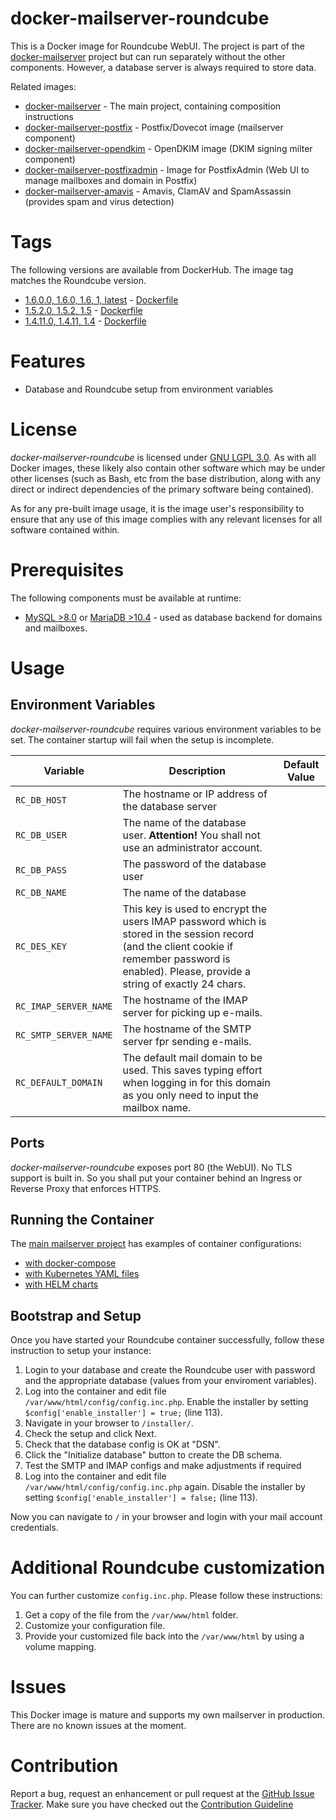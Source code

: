 # docker-mailserver-roundcube
This is a Docker image for Roundcube WebUI. The project is part of the 
[docker-mailserver](https://github.com/technicalguru/docker-mailserver) project but can run separately 
without the other components. However, a database server is always required to store data. 

Related images:
* [docker-mailserver](https://github.com/technicalguru/docker-mailserver) - The main project, containing composition instructions
* [docker-mailserver-postfix](https://github.com/technicalguru/docker-mailserver-postfix) - Postfix/Dovecot image (mailserver component)
* [docker-mailserver-opendkim](https://github.com/technicalguru/docker-mailserver-opendkim) - OpenDKIM image (DKIM signing milter component)
* [docker-mailserver-postfixadmin](https://github.com/technicalguru/docker-mailserver-postfixadmin) - Image for PostfixAdmin (Web UI to manage mailboxes and domain in Postfix)
* [docker-mailserver-amavis](https://github.com/technicalguru/docker-mailserver-amavis) - Amavis, ClamAV and SpamAssassin (provides spam and virus detection)

# Tags
The following versions are available from DockerHub. The image tag matches the Roundcube version.

* [1.6.0.0, 1.6.0, 1.6, 1, latest](https://hub.docker.com/repository/docker/technicalguru/mailserver-roundcube) - [Dockerfile](https://github.com/technicalguru/docker-mailserver-roundcube/blob/1.6.0.0/Dockerfile)
* [1.5.2.0, 1.5.2, 1.5](https://hub.docker.com/repository/docker/technicalguru/mailserver-roundcube) - [Dockerfile](https://github.com/technicalguru/docker-mailserver-roundcube/blob/1.5.2.0/Dockerfile)
* [1.4.11.0, 1.4.11, 1.4](https://hub.docker.com/repository/docker/technicalguru/mailserver-roundcube) - [Dockerfile](https://github.com/technicalguru/docker-mailserver-roundcube/blob/1.4.11.0/Dockerfile)

# Features
* Database and Roundcube setup from environment variables

# License
_docker-mailserver-roundcube_  is licensed under [GNU LGPL 3.0](LICENSE.md). As with all Docker images, these likely also contain other software which may be under other licenses (such as Bash, etc from the base distribution, along with any direct or indirect dependencies of the primary software being contained).

As for any pre-built image usage, it is the image user's responsibility to ensure that any use of this image complies with any relevant licenses for all software contained within.

# Prerequisites
The following components must be available at runtime:
* [MySQL >8.0](https://hub.docker.com/\_/mysql) or [MariaDB >10.4](https://hub.docker.com/\_/mariadb) - used as database backend for domains and mailboxes. 

# Usage

## Environment Variables
_docker-mailserver-roundcube_  requires various environment variables to be set. The container startup will fail when the setup is incomplete.

| **Variable** | **Description** | **Default Value** |
|------------|---------------|-----------------|
| `RC_DB_HOST` | The hostname or IP address of the database server |  |
| `RC_DB_USER` | The name of the database user. **Attention!** You shall not use an administrator account. |  |
| `RC_DB_PASS` | The password of the database user |  |
| `RC_DB_NAME` | The name of the database | |
| `RC_DES_KEY` | This key is used to encrypt the users IMAP password which is stored in the session record (and the client cookie if remember password is enabled). Please, provide a string of exactly 24 chars. | |
| `RC_IMAP_SERVER_NAME` | The hostname of the IMAP server for picking up e-mails. | |
| `RC_SMTP_SERVER_NAME` | The hostname of the SMTP server fpr sending e-mails. | |
| `RC_DEFAULT_DOMAIN` | The default mail domain to be used. This saves typing effort when logging in for this domain as you only need to input the mailbox name. | |

## Ports
_docker-mailserver-roundcube_  exposes port 80 (the WebUI). No TLS support is built in. So you shall put your container behind an Ingress or Reverse Proxy that enforces HTTPS.

## Running the Container
The [main mailserver project](https://github.com/technicalguru/docker-mailserver) has examples of container configurations:
* [with docker-compose](https://github.com/technicalguru/docker-mailserver/tree/master/examples/docker-compose)
* [with Kubernetes YAML files](https://github.com/technicalguru/docker-mailserver/tree/master/examples/kubernetes)
* [with HELM charts](https://github.com/technicalguru/docker-mailserver/tree/master/examples/helm-charts)

## Bootstrap and Setup
Once you have started your Roundcube container successfully, follow these instruction to setup your instance:

1. Login to your database and create the Roundcube user with password and the appropriate database (values from your enviroment variables).
1. Log into the container and edit file `/var/www/html/config/config.inc.php`. Enable the installer by setting `$config['enable_installer'] = true;` (line 113).
1. Navigate in your browser to `/installer/`.
1. Check the setup and click Next.
1. Check that the database config is OK at "DSN".
1. Click the "Initialize database" button to create the DB schema.
1. Test the SMTP and IMAP configs and make adjustments if required
1. Log into the container and edit file `/var/www/html/config/config.inc.php` again. Disable the installer by setting `$config['enable_installer'] = false;` (line 113).

Now you can navigate to `/` in your browser and login with your mail account credentials.

# Additional Roundcube customization
You can further customize `config.inc.php`. Please follow these instructions:

1. Get a copy of the file from the `/var/www/html` folder. 
1. Customize your configuration file.
1. Provide your customized file back into the `/var/www/html` by using a volume mapping.

# Issues
This Docker image is mature and supports my own mailserver in production. There are no known issues at the moment.


# Contribution
Report a bug, request an enhancement or pull request at the [GitHub Issue Tracker](https://github.com/technicalguru/docker-mailserver-roundcube/issues). Make sure you have checked out the [Contribution Guideline](CONTRIBUTING.md)


